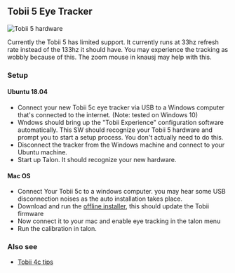 ## Tobii 5 Eye Tracker

![Tobii 5 hardware](/media/tobii_5_hardware.png) <!-- .element height="50%" width="50%" -->

Currently the Tobii 5 has limited support. It currently runs at 33hz refresh rate instead of the 133hz it should have. You may experience the tracking as wobbly because of this. The zoom mouse in knausj may help with this.

### Setup

#### Ubuntu 18.04

- Connect your new Tobii 5c eye tracker via USB to a Windows computer that's connected to the internet. (Note: tested on Windows 10)
- Wndows should bring up the "Tobii Experience" configuration software automatically. This SW should recognize your Tobii 5 hardware and prompt you to start a setup process. You don't actually need to do this.
- Disconnect the tracker from the Windows machine and connect to your Ubuntu machine.
- Start up Talon. It should recognize your new hardware.

#### Mac OS

- Connect Your Tobii 5c to a windows computer. you may hear some USB disconnection noises as the auto installation takes place.
- Download and run the [offline installer](https://help.tobii.com/hc/en-us/articles/360009325857-Installation-or-setup-issues-for-Tobii-Eye-Tracker-5), this should update the Tobii firmware
- Now connect it to your mac and enable eye tracking in the talon menu 
- Run the calibration in talon.

### Also see

- [Tobii 4c tips](/tobii_4c_tips.md)
